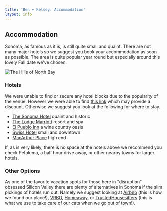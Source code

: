 ```yaml
---
title: 'Ben + Kelsey: Accommodation'
layout: info
---
```


## Accommodation

Sonoma, as famous as it is, is still quite small and quaint. There are not many major hotels so we suggest you book your accommodation as soon as possible. The area is quite popular year round but especially around this lovely Fall date we've chosen.

![The Hills of North Bay](/images/cows.jpg "The Hills of North Bay")

### Hotels

We were unable to find or secure any hotel blocks due to the popularity of the venue. However we were able to find [this link](https://www.hotelplanner.com/Search/?locale=en_US&City=The%20Depot%20Hotel%20Restaurant%20Sonoma%20241%201st%20St%20W%2C%20Sonoma%2C%20CA%2095476%2C%20USA&Latitude=38.2966458&Longitude=-122.4581722&InDate=09/14/2019&OutDate=09/15/2019&gid=5044932&NumRooms=1&sc=TheKnot_Article&kw=eventpage&_hp=1312019225219#dir-bar) which may provide a discount. Otherwise we suggest you look at the following for where to stay.

- [The Sonoma Hotel](https://www.sonomahotel.com/) quaint and historic
- [The Lodge Marriott](https://www.marriott.com/hotels/travel/sfols-the-lodge-at-sonoma-renaissance-resort-and-spa/?scid=bb1a189a-fec3-4d19-a255-54ba596febe2) resort and spa
- [El Pueblo Inn](http://www.elpuebloinn.com/) a wine country oasis
- [Swiss Hotel](http://www.swisshotelsonoma.com/) small and downtown
- [MacArthur Place](https://www.macarthurplace.com/) high end

If, as is very likely, there is no space at the hotels above we recommend you check Petaluma, a half hour drive away, or other nearby towns for larger hotels.

### Other Options

As one of the favorite vacation spots for those here in "disruption" obsessed Silicon Valley there are plenty of alternatives in Sonoma if the slim pickings of hotels run out. Namely we suggest looking at [Airbnb](https://www.airbnb.com/) (this is how we found our place!), [VRBO](https://www.vrbo.com/), [Homeaway](https://www.homeaway.com/), or [TrustedHousesitters](https://www.trustedhousesitters.com/refer/RAF87908/) (this is what we use to take care of our cats when we go out of town!).